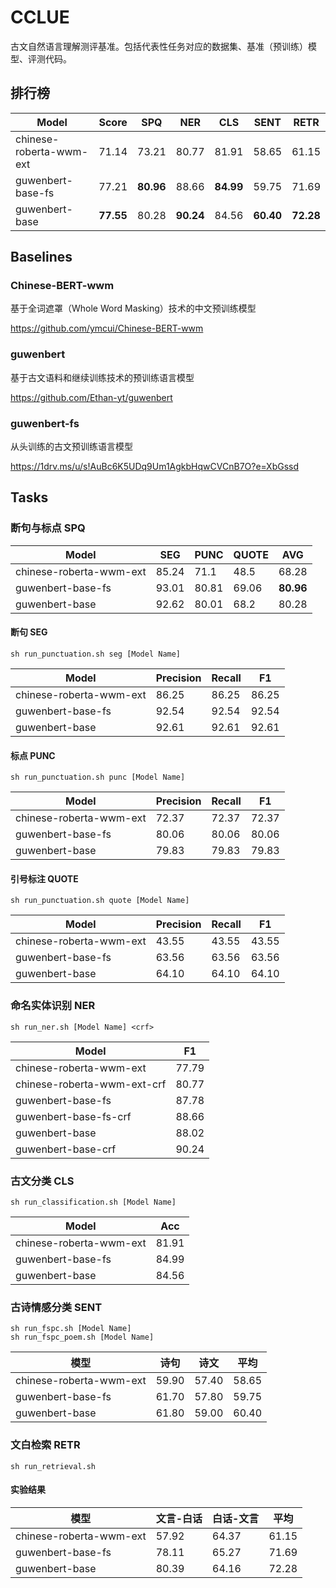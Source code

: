 # CCLUE

古文自然语言理解测评基准。包括代表性任务对应的数据集、基准（预训练）模型、评测代码。

## 排行榜

| Model                   | Score   | SPQ     | NER     | CLS     | SENT    | RETR    |
|-------------------------|---------|---------|---------|---------|---------|---------|
| chinese-roberta-wwm-ext |  71.14  |  73.21  |  80.77  |  81.91  |  58.65  |  61.15  |
| guwenbert-base-fs       |  77.21  |  **80.96**  |  88.66  |  **84.99**  |  59.75  |  71.69  |
| guwenbert-base          |  **77.55**  |  80.28  |  **90.24**  |  84.56  |  **60.40**  |  **72.28** |

## Baselines

### Chinese-BERT-wwm

基于全词遮罩（Whole Word Masking）技术的中文预训练模型

https://github.com/ymcui/Chinese-BERT-wwm

### guwenbert

基于古文语料和继续训练技术的预训练语言模型

https://github.com/Ethan-yt/guwenbert

### guwenbert-fs

从头训练的古文预训练语言模型

https://1drv.ms/u/s!AuBc6K5UDq9Um1AgkbHqwCVCnB7O?e=XbGssd

## Tasks


### 断句与标点 SPQ

| Model                   | SEG   | PUNC  | QUOTE | AVG   |
|-------------------------|-------|-------|-------|-------|
| chinese-roberta-wwm-ext | 85.24 | 71.1  | 48.5  | 68.28 |
| guwenbert-base-fs       | 93.01 | 80.81 | 69.06 | **80.96** |
| guwenbert-base          | 92.62 | 80.01 | 68.2  | 80.28 |

#### 断句 SEG

```shell
sh run_punctuation.sh seg [Model Name]
```

| Model                   | Precision | Recall | F1     |
|-------------------------|-----------|--------|--------|
| chinese-roberta-wwm-ext | 86.25     | 86.25  | 86.25  |
| guwenbert-base-fs       | 92.54     | 92.54  | 92.54  |
| guwenbert-base          | 92.61     | 92.61  | 92.61  |

#### 标点 PUNC

```shell
sh run_punctuation.sh punc [Model Name]
```
    
| Model                   | Precision | Recall | F1     |
|-------------------------|-----------|--------|--------|
| chinese-roberta-wwm-ext | 72.37     | 72.37  | 72.37  |
| guwenbert-base-fs       | 80.06     | 80.06  | 80.06  |
| guwenbert-base          | 79.83     | 79.83  | 79.83  |

#### 引号标注 QUOTE

```shell
sh run_punctuation.sh quote [Model Name]
```
| Model                   | Precision | Recall | F1     |
|-------------------------|-----------|--------|--------|
| chinese-roberta-wwm-ext | 43.55     | 43.55  | 43.55  |
| guwenbert-base-fs       | 63.56     | 63.56  | 63.56  |
| guwenbert-base          | 64.10     | 64.10  | 64.10  |

### 命名实体识别 NER

```shell
sh run_ner.sh [Model Name] <crf>
```

| Model                       | F1    |
|-----------------------------|-------|
| chinese-roberta-wwm-ext     | 77.79 |
| chinese-roberta-wwm-ext-crf | 80.77 |
| guwenbert-base-fs           | 87.78 |
| guwenbert-base-fs-crf       | 88.66 |
| guwenbert-base              | 88.02 |
| guwenbert-base-crf          | 90.24 |

### 古文分类 CLS

```shell
sh run_classification.sh [Model Name]
```

| Model                   | Acc     |
|-------------------------|---------|
| chinese-roberta-wwm-ext |  81.91  |
| guwenbert-base-fs       |  84.99  |
| guwenbert-base          |  84.56  |

### 古诗情感分类 SENT

```shell
sh run_fspc.sh [Model Name]
sh run_fspc_poem.sh [Model Name]
```

| 模型                      | 诗句     | 诗文     | 平均     |
|-------------------------|--------|--------|--------|
| chinese-roberta-wwm-ext | 59.90  | 57.40  | 58.65  |
| guwenbert-base-fs       | 61.70  | 57.80  | 59.75  |
| guwenbert-base          | 61.80  | 59.00  | 60.40  |

### 文白检索 RETR

```shell
sh run_retrieval.sh
```

#### 实验结果

| 模型                      | 文言-白话 | 白话-文言 | 平均     |
|-------------------------|-------|-------|--------|
| chinese-roberta-wwm-ext | 57.92 | 64.37 | 61.15  |
| guwenbert-base-fs       | 78.11 | 65.27 | 71.69  |
| guwenbert-base          | 80.39 | 64.16 | 72.28  |

